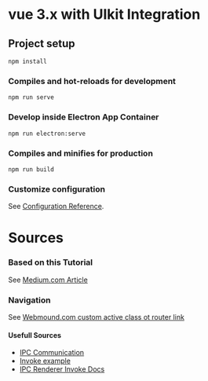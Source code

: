 # vue 3.x with UIkit Integration

## Project setup
```
npm install
```

### Compiles and hot-reloads for development
```
npm run serve
```

### Develop inside Electron App Container
```
npm run electron:serve
```

### Compiles and minifies for production
```
npm run build
```

### Customize configuration
See [Configuration Reference](https://cli.vuejs.org/config/).

# Sources
### Based on this Tutorial
See [Medium.com Article](https://medium.com/@4ravind/uikit-with-vuejs-vue-cli-3-db811e43c46b)

### Navigation
See [Webmound.com custom active class ot router link](https://www.webmound.com/custom-active-class-to-router-link-in-vue-3/)

#### Usefull Sources
- [IPC Communication](https://stackoverflow.com/questions/52124675/how-can-we-send-messages-main-process-to-renderer-process-in-electron)
- [Invoke example](https://stackoverflow.com/questions/66913598/ipcrenderer-on-is-not-a-function)
- [IPC Renderer Invoke Docs](https://www.electronjs.org/de/docs/latest/api/ipc-renderer#ipcrendererinvokechannel-args)
